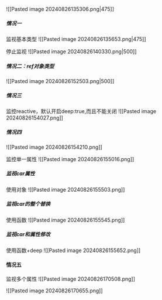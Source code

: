 ![[Pasted image 20240826135306.png|475]]

##### 情况一
监视基本类型
![[Pasted image 20240826135653.png|475]]

停止监视
![[Pasted image 20240826140330.png|500]]

##### 情况二：ref对象类型
![[Pasted image 20240826152503.png|500]]


##### 情况三
监控reactive，默认开启deep:true,而且不能关闭
![[Pasted image 20240826154027.png]]

##### 情况四
![[Pasted image 20240826154210.png]]

监控单一属性
![[Pasted image 20240826155016.png]]

##### 监视car属性
使用对象
![[Pasted image 20240826155503.png]]
##### 监视car的整个替换
使用函数
![[Pasted image 20240826155545.png]]

##### 监视car和属性修改
使用函数+deep
![[Pasted image 20240826155652.png]]


#### 情况五
监视多个属性
![[Pasted image 20240826170508.png]]

![[Pasted image 20240826170655.png]]